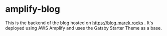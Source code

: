 amplify-blog
============

This is the backend of the blog hosted on https://blog.marek.rocks . It's deployed using AWS Amplify and uses the Gatsby Starter Theme as a base. 
